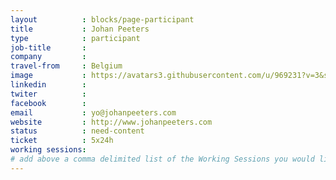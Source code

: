 ```yaml
---
layout          : blocks/page-participant
title           : Johan Peeters
type            : participant
job-title       :
company         :
travel-from     : Belgium
image           : https://avatars3.githubusercontent.com/u/969231?v=3&s=200
linkedin        :
twiter          :
facebook        :
email           : yo@johanpeeters.com
website         : http://www.johanpeeters.com
status          : need-content
ticket          : 5x24h
working sessions:
# add above a comma delimited list of the Working Sessions you would like to attend (use the session's title)
---
```

